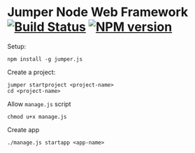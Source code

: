 # Jumper Node Web Framework   [![Build Status](https://travis-ci.org/ashier/jumper.js.png)](https://travis-ci.org/ashier/jumper.js) [![NPM version](https://badge.fury.io/js/jumper.js.png)](http://badge.fury.io/js/jumper.js)

Setup:

```
npm install -g jumper.js

```

Create a project:

```
jumper startproject <project-name>
cd <project-name>
```

Allow `manage.js` script

```
chmod u+x manage.js
```

Create app

```
./manage.js startapp <app-name>
```
